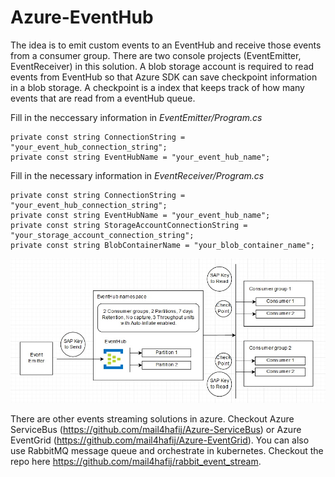 # Azure-EventHub
The idea is to emit custom events to an EventHub and receive those events from a consumer group. There are two console projects (EventEmitter, EventReceiver) in this solution. A blob storage account is required to read events from EventHub so that Azure SDK can save checkpoint information in a blob storage. A checkpoint is a index that keeps track of how many events that are read from a eventHub queue.

Fill in the neccessary information in *EventEmitter/Program.cs* 
```
private const string ConnectionString = "your_event_hub_connection_string";
private const string EventHubName = "your_event_hub_name";
```

Fill in the necessary information in *EventReceiver/Program.cs*
```
private const string ConnectionString = "your_event_hub_connection_string";
private const string EventHubName = "your_event_hub_name";
private const string StorageAccountConnectionString = "your_storage_account_connection_string";
private const string BlobContainerName = "your_blob_container_name";
```

<img src="Architecture.jpg" />

There are other events streaming solutions in azure. Checkout Azure ServiceBus (https://github.com/mail4hafij/Azure-ServiceBus) or Azure EventGrid (https://github.com/mail4hafij/Azure-EventGrid). You can also use RabbitMQ message queue and orchestrate in kubernetes. Checkout the repo here https://github.com/mail4hafij/rabbit_event_stream.
